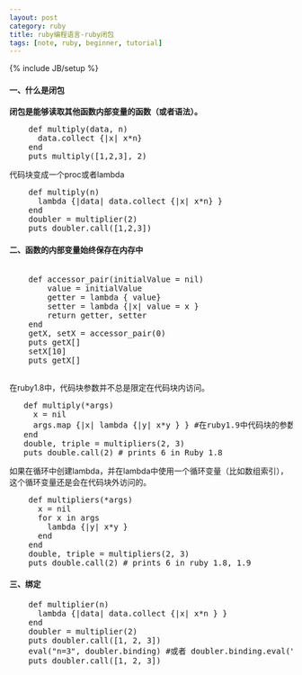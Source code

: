 ```yaml
---
layout: post
category: ruby
title: ruby编程语言-ruby闭包
tags: [note, ruby, beginner, tutorial]
---
```

{% include JB/setup %}
<h4>一、什么是闭包</h4>
<strong>闭包是能够读取其他函数内部变量的函数（或者语法）。</strong>

<pre>
    def multiply(data, n)
      data.collect {|x| x*n}
    end
    puts multiply([1,2,3], 2)
</pre>

代码块变成一个proc或者lambda

<pre>
    def multiply(n)
      lambda {|data| data.collect {|x| x*n} }
    end
    doubler = multiplier(2)
    puts doubler.call([1,2,3])
</pre>

<h4>二、函数的内部变量始终保存在内存中</h4>

<pre>

    def accessor_pair(initialValue = nil)
    	value = initialValue
    	getter = lambda { value}
    	setter = lambda {|x| value = x }
    	return getter, setter
    end
    getX, setX = accessor_pair(0)
    puts getX[]
    setX[10]
    puts getX[]

</pre>

在ruby1.8中，代码块参数并不总是限定在代码块内访问。

<pre>
   def multiply(*args)
     x = nil
     args.map {|x| lambda {|y| x*y } } #在ruby1.9中代码块的参数仅在代码块可见。
   end
   double, triple = multipliers(2, 3)
   puts double.call(2) # prints 6 in Ruby 1.8
</pre>

如果在循环中创建lambda，并在lambda中使用一个循环变量（比如数组索引），这个循环变量还是会在代码块外访问的。

<pre>
    def multipliers(*args)
      x = nil
      for x in args
        lambda {|y| x*y }
      end
    end
    double, triple = multipliers(2, 3)
    puts double.call(2) # prints 6 in ruby 1.8, 1.9
</pre>


<h4>三、绑定</h4>
<pre>
    def multiplier(n)
      lambda {|data| data.collect {|x| x*n } }
    end
    doubler = multiplier(2)
    puts doubler.call([1, 2, 3])
    eval("n=3", doubler.binding) #或者 doubler.binding.eval("n=3")
    puts doubler.call([1, 2, 3])
</pre>

